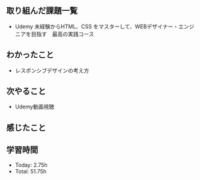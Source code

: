 ## 取り組んだ課題一覧
- Udemy 未経験からHTML、CSS をマスターして、WEBデザイナー・エンジニアを目指す　最高の実践コース
## わかったこと
- レスポンシブデザインの考え方
## 次やること
- Udemy動画視聴
## 感じたこと
## 学習時間
- Today: 2.75h
- Total: 51.75h
